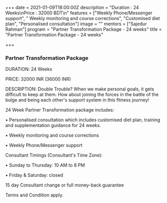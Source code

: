 +++
date = 2021-01-09T18:00:00Z
description = "Duration : 24 Weeks\nPrice : 32000 BDT\n"
features = ["Weekly Phone/Messenger support", " Weekly monitoring and course corrections", "Customised diet plan", "Personalised consultation"]
image = ""
mentors = ["Sajedur Rahman"]
program = "Partner Transformation Package - 24 weeks"
title = "Partner Transformation Package - 24 weeks"

+++
### Partner Transformation Package

DURATION: 24 Weeks

PRICE: 32000 INR (36000 INR)

DESCRIPTION: Double Trouble? When we make personal goals, it gets difficult to keep at them. How about joining the forces in the battle of the bulge and being each other's support system in this fitness journey!

24 Week Partner Transformation package includes:

• Personalised consultation which includes customised diet plan, training and supplementation guidance for 24 weeks.

• Weekly monitoring and course corrections

• Weekly Phone/Messenger support

Consultant Timings (Consultant's Time Zone):

• Sunday to Thursday: 10 AM to 8 PM

• Friday & Saturday: closed

15 day Consultant change or full money-back guarantee

Terms and Condition apply.